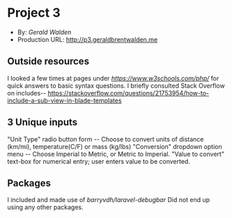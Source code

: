 # Project 3
+ By: *Gerald Walden*
+ Production URL: <http://p3.geraldbrentwalden.me>

## Outside resources
I looked a few times at pages under *https://www.w3schools.com/php/* for quick answers to basic syntax questions.
I briefly consulted Stack Overflow on includes--
    <https://stackoverflow.com/questions/21753954/how-to-include-a-sub-view-in-blade-templates>

## 3 Unique inputs
"Unit Type" radio button form -- Choose to convert units of distance (km/mi), temperature(C/F) or mass (kg/lbs)
"Conversion" dropdown option menu -- Choose Imperial to Metric, or Metric to Imperial.
"Value to convert" text-box for numerical entry; user enters value to be converted.

## Packages
I included and made use of *barryvdh/laravel-debugbar*
Did not end up using any other packages.


